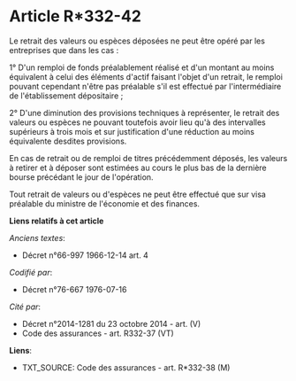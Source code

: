 # Article R*332-42

Le retrait des valeurs ou espèces déposées ne peut être opéré par les entreprises que dans les cas :

1° D'un remploi de fonds préalablement réalisé et d'un montant au moins équivalent à celui des éléments d'actif faisant
l'objet d'un retrait, le remploi pouvant cependant n'être pas préalable s'il est effectué par l'intermédiaire de
l'établissement dépositaire ;

2° D'une diminution des provisions techniques à représenter, le retrait des valeurs ou espèces ne pouvant toutefois avoir
lieu qu'à des intervalles supérieurs à trois mois et sur justification d'une réduction au moins équivalente desdites
provisions.

En cas de retrait ou de remploi de titres précédemment déposés, les valeurs à retirer et à déposer sont estimées au cours le
plus bas de la dernière bourse précédant le jour de l'opération.

Tout retrait de valeurs ou d'espèces ne peut être effectué que sur visa préalable du ministre de l'économie et des finances.

**Liens relatifs à cet article**

_Anciens textes_:

  - Décret n°66-997 1966-12-14 art. 4

_Codifié par_:

  - Décret n°76-667 1976-07-16

_Cité par_:

  - Décret n°2014-1281 du 23 octobre 2014 - art. (V)
  - Code des assurances - art. R332-37 (VT)

**Liens**:

  - TXT_SOURCE: Code des assurances - art. R*332-38 (M)
